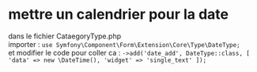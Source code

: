 # mettre un calendrier pour la date 
dans le fichier CataegoryType.php\
importer : `use Symfony\Component\Form\Extension\Core\Type\DateType;`\
et modifier le code pour coller ca : 
`->add('date_add', DateType::class, [
                'data' => new \DateTime(),
                'widget' => 'single_text'
            ]);`
